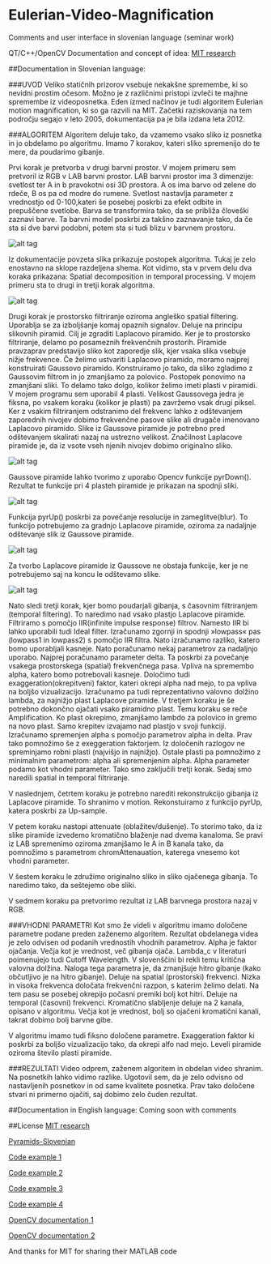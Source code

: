 # Eulerian-Video-Magnification
Comments and user interface in slovenian language (seminar work)

QT/C++/OpenCV
Documentation and concept of idea: [MIT research](http://people.csail.mit.edu/mrub/vidmag/)

##Documentation in Slovenian language:

###UVOD
Veliko statičnih prizorov vsebuje nekakšne spremembe, ki so nevidni prostim očesom. Možno je z različnimi pristopi izvleči te majhne spremembe iz videoposnetka. Eden izmed načinov je tudi algoritem Eulerian motion magnification, ki so ga razvili na MIT. Začetki raziskovanja na tem področju segajo v leto 2005, dokumentacija pa je bila izdana leta 2012. 

###ALGORITEM
Algoritem deluje tako, da vzamemo vsako sliko iz posnetka in jo obdelamo po algoritmu.
Imamo 7 korakov, kateri sliko spremenijo do te mere, da poudarimo gibanje. 

Prvi korak je pretvorba v drugi barvni prostor. V mojem primeru sem pretvoril iz RGB v LAB barvni prostor.  LAB barvni prostor ima 3 dimenzije:  svetlost ter A in b pravokotni osi 3D prostora. A os ima barvo od zelene do rdeče, B os pa od modre do rumene. Svetlost nastavlja parameter z vrednostjo od 0-100,kateri še posebej poskrbi za efekt odbite in prepuščene svetlobe. Barva se transformira tako, da se približa človeški zaznavi barve. Ta barvni model poskrbi za takšno zaznavanje tako, da če sta si dve barvi podobni, potem sta si tudi blizu v barvnem prostoru. 

![alt tag](https://8b474631b5f90854d5d5-29274c1ddc54cee4fa6f1b98374e5715.ssl.cf1.rackcdn.com/cie-lab.jpeg)

Iz dokumentacije povzeta slika prikazuje postopek algoritma. Tukaj je zelo enostavno na sklope razdeljena shema. Kot vidimo, sta v prvem delu dva koraka prikazana: Spatial decomposition in temporal processing. V mojem primeru sta to drugi in tretji korak algoritma.

![alt tag](http://www.extremetech.com/wp-content/uploads/2013/02/eulerian-video-magnification-diagram.jpg)

Drugi korak je prostorsko filtriranje oziroma angleško spatial filtering. Uporablja se za izboljšanje komaj opaznih signalov. Deluje na principu slikovnih piramid.
Cilj je zgraditi Laplacovo piramido. Ker je to prostorsko filtriranje, delamo po posameznih frekvenčnih prostorih. Piramide pravzaprav predstavijo sliko kot zaporedje slik, kjer vsaka slika vsebuje nižje frekvence. 
Če želimo ustvariti Laplacovo piramido, moramo najprej konstruirati Gaussovo piramido.
Konstruiramo jo tako, da sliko zgladimo z Gaussovim filtrom in jo zmanjšamo za polovico. Postopek ponovimo na zmanjšani sliki. To delamo tako dolgo, kolikor želimo imeti plasti v piramidi. V mojem programu sem uporabil 4 plasti. Velikost Gaussovega jedra je fiksna, po vsakem koraku (kolikor je plasti) pa zavržemo vsak drugi piksel. 
Ker z vsakim filtriranjem odstranimo del frekvenc lahko z odštevanjem zaporednih nivojev dobimo frekvenčne pasove slike ali drugače imenovano Laplacovo piramido.
Slike iz Gaussove piramide je potrebno pred odštevanjem skalirati nazaj na ustrezno velikost.
Značilnost Laplacove piramide je, da iz vsote vseh njenih nivojev dobimo originalno sliko.

![alt tag](http://docs.opencv.org/2.4/_images/Pyramids_Tutorial_Pyramid_Theory.png)

Gaussove piramide lahko tvorimo z uporabo Opencv funkcije pyrDown(). 
Rezultat te funkcije pri 4 plasteh piramide je prikazan na spodnji sliki.

![alt tag](http://docs.opencv.org/master/messipyr.jpg)

Funkcija pyrUp() poskrbi za povečanje resolucije in zameglitve(blur). To funkcijo potrebujemo za gradnjo Laplacove piramide, oziroma za nadaljnje odštevanje slik iz Gaussove piramide.

![alt tag](http://docs.opencv.org/master/messiup.jpg)

Za tvorbo Laplacove piramide iz Gaussove ne obstaja funkcije, ker je ne potrebujemo saj na koncu le odštevamo slike. 

![alt tag](http://docs.opencv.org/master/lap.jpg)

Nato sledi tretji korak, kjer bomo poudarjali gibanja, s časovnim filtriranjem (temporal filtering). To naredimo nad vsako plastjo Laplacove piramide. Filtriramo s pomočjo IIR(infinite impulse response) filtrov. Namesto IIR bi lahko uporabili tudi Ideal filter. 
Izračunamo zgornji in spodnji »lowpass« pas (lowpass1 in lowpass2) s pomočjo IIR filtra.  Nato izračunamo razliko, katero bomo uporabljali kasneje. 
Nato poračunamo nekaj parametrov za nadaljnjo uporabo. Najprej poračunamo parameter delta.
Ta poskrbi za povečanje vsakega prostorskega (spatial) frekvenčnega pasa.  Vpliva na spremembo alpha, katero bomo potrebovali kasneje. Določimo tudi exaggeration(okrepitveni) faktor, kateri okrepi alpha nad mejo, to pa vpliva na boljšo vizualizacijo. Izračunamo pa tudi reprezentativno valovno dolžino lambda, za najnižjo plast Laplacove piramide. 
V tretjem koraku je še potrebno dokončno ojačati vsako piramidno plast. Temu koraku se reče Amplification. 
Ko plast okrepimo, zmanjšamo lambdo za polovico in gremo na novo plast.
Samo krepitev izvajamo nad plastjo v svoji funkciji. Izračunamo spremenjen alpha  s pomočjo parametrov alpha in delta. Prav tako pomnožimo še z exeggeration faktorjem. Iz določenih razlogov ne spreminjamo robni plasti (najvišjo in najnižjo). Ostale plasti pa pomnožimo z minimalnim parametrom: alpha ali spremenjenim alpha. Alpha parameter podamo kot vhodni parameter.
Tako smo zaključili tretji korak. Sedaj smo naredili spatial in temporal filtriranje.

V naslednjem, četrtem koraku je potrebno narediti rekonstrukcijo gibanja iz Laplacove piramide. To shranimo v motion. Rekonstuiramo z funkcijo pyrUp, katera poskrbi za Up-sample.

V petem koraku nastopi attenuate (oblažitev/dušenje).  To storimo tako, da iz slike piramide izvedemo kromatično blaženje nad dvema kanaloma. Se pravi iz LAB spremenimo oziroma zmanjšamo le A in B kanala tako, da pomnožimo s parametrom chromAttenauation, katerega vnesemo kot vhodni parameter.

V šestem koraku le združimo originalno sliko in sliko ojačenega gibanja. To naredimo tako, da seštejemo obe sliki. 

V sedmem koraku pa pretvorimo rezultat iz LAB barvnega prostora nazaj v RGB.

###VHODNI PARAMETRI
Kot smo že videli v algoritmu imamo določene parametre podane preden zaženemo algoritem. Rezultat obdelanega videa je zelo odvisen od podanih vrednostih vhodnih parametrov. 
Alpha je faktor ojačanja. Večja kot je vrednost, več gibanja ojača.
Lambda_c v literaturi poimenujejo tudi Cutoff Wavelength. V slovenščini bi rekli temu kritična valovna dolžina. Naloga tega parametra je, da zmanjšuje hitro gibanje (kako občutljivo je na hitro gibanje).  Deluje na spatial (prostorski) frekvenci. 
Nizka in visoka frekvenca določata frekvenčni razpon, s katerim želimo delati. Na tem pasu se posebej okrepijo počasni premiki bolj kot hitri. Deluje na temporal (časovni) frekvenci.
Kromatično slabljenje deluje na 2 kanala, opisano v algoritmu. Večja kot je vrednost, bolj so ojačeni kromatični kanali, takrat dobimo bolj barvne gibe. 

V algoritmu imamo tudi fiksno določene parametre. 
Exaggeration faktor ki poskrbi za boljšo vizualizacijo tako, da okrepi alfo nad mejo. 
Leveli piramide oziroma število plasti piramide.

###REZULTATI
Video odprem, zaženem algoritem in obdelan video shranim. Na posnetkih lahko vidimo razlike. Ugotovil sem, da je zelo odvisno od nastavljenih posnetkov in od same kvalitete posnetka. Prav tako določene stvari ni primerno ojačiti, saj dobimo zelo čuden rezultat.

##Documentation in English language:
Coming soon with comments

##License
[MIT research](http://people.csail.mit.edu/mrub/vidmag/)

[Pyramids-Slovenian](https://ucilnica.fri.uni-lj.si/pluginfile.php/3941/mod_resource/content/6/MS_manipulacijaSlik.pdf)

[Code example 1](http://www.cs.cmu.edu/afs/cs.cmu.edu/academic/class/15463-f12/www/proj2/www/ygu1/)

[Code example 2](https://www.cg.tuwien.ac.at/courses/Visualisierung2/HallOfFame/2015/Spreenix/Homepage/html/lpiir.html)

[Code example 3](https://github.com/wzpan/QtEVM)

[Code example 4](https://github.com/tschnz/Realtime-Video-Magnification)

[OpenCV documentation 1](http://opencv-python-tutroals.readthedocs.io/en/latest/)

[OpenCV documentation 2](http://docs.opencv.org/3.1.0/#gsc.tab=0)

And thanks for MIT for sharing their MATLAB code
